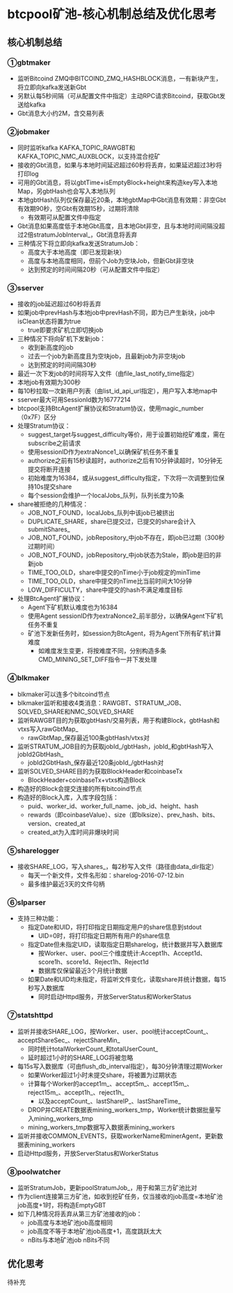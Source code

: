 # btcpool矿池-核心机制总结及优化思考

## 核心机制总结

### ①gbtmaker

* 监听Bitcoind ZMQ中BITCOIND_ZMQ_HASHBLOCK消息，一有新块产生，将立即向kafka发送新Gbt
* 另默认每5秒间隔（可从配置文件中指定）主动RPC请求Bitcoind，获取Gbt发送给kafka
* Gbt消息大小约2M，含交易列表

### ②jobmaker

* 同时监听kafka KAFKA_TOPIC_RAWGBT和KAFKA_TOPIC_NMC_AUXBLOCK，以支持混合挖矿
* 接收的Gbt消息，如果与本地时间延迟超过60秒将丢弃，如果延迟超过3秒将打印log
* 可用的Gbt消息，将以gbtTime+isEmptyBlock+height来构造key写入本地Map，另gbtHash也会写入本地队列
* 本地gbtHash队列仅保存最近20条，本地gbtMap中Gbt消息有效期：非空Gbt有效期90秒，空Gbt有效期15秒，过期将清除
	* 有效期可从配置文件中指定
* Gbt消息如果高度低于本地Gbt高度，且本地Gbt非空，且与本地时间间隔没超过2倍stratumJobInterval_，Gbt消息将丢弃
* 三种情况下将立即向kafka发送StratumJob：
	* 高度大于本地高度（即已发现新块）
	* 高度与本地高度相同，但前个Job为空块Job，但新Gbt非空块
	* 达到预定的时间间隔20秒（可从配置文件中指定）

### ③sserver

* 接收的job延迟超过60秒将丢弃
* 如果job中prevHash与本地job中prevHash不同，即为已产生新块，job中isClean状态将置为true
	* true即要求矿机立即切换job
* 三种情况下将向矿机下发新job：
	* 收到新高度的job
	* 过去一个job为新高度且为空块job，且最新job为非空块job
	* 达到预定的时间间隔30秒
* 最近一次下发job的时间将写入文件（由file_last_notify_time指定）
* 本地job有效期为300秒
* 每10秒拉取一次新用户列表（由list_id_api_url指定），用户写入本地map中
* sserver最大可用SessionId数为16777214
* btcpool支持BtcAgent扩展协议和Stratum协议，使用magic_number（0x7F）区分
* 处理Stratum协议：
	* suggest_target与suggest_difficulty等价，用于设置初始挖矿难度，需在subscribe之前请求
	* 使用sessionID作为extraNonce1_以确保矿机任务不重复
	* authorize之前有15秒读超时，authorize之后有10分钟读超时，10分钟无提交将断开连接
	* 初始难度为16384，或从suggest_difficulty指定，下次将一次调整到位保持10s提交share
	* 每个session会维护一个localJobs_队列，队列长度为10条
* share被拒绝的几种情况：
	* JOB_NOT_FOUND，localJobs_队列中该job已被挤出
	* DUPLICATE_SHARE，share已提交过，已提交的share会计入submitShares_
	* JOB_NOT_FOUND，jobRepository_中job不存在，即job已过期（300秒过期时间）
	* JOB_NOT_FOUND，jobRepository_中job状态为Stale，即job是旧的非新job
	* TIME_TOO_OLD，share中提交的nTime小于job规定的minTime
	* TIME_TOO_OLD，share中提交的nTime比当前时间大10分钟
	* LOW_DIFFICULTY，share中提交的hash不满足难度目标
* 处理BtcAgent扩展协议：
	* Agent下矿机默认难度也为16384
	* 使用Agent sessionID作为extraNonce2_前半部分，以确保Agent下矿机任务不重复
	* 矿池下发新任务时，如session为BtcAgent，将为Agent下所有矿机计算难度
		* 如难度发生变更，将按难度不同，分别构造多条CMD_MINING_SET_DIFF指令一并下发处理

### ④blkmaker

* blkmaker可以连多个bitcoind节点
* blkmaker监听和接收4类消息：RAWGBT、STRATUM_JOB、SOLVED_SHARE和NMC_SOLVED_SHARE
* 监听RAWGBT目的为获取gbtHash/交易列表，用于构建Block，gbtHash和vtxs写入rawGbtMap_
	* rawGbtMap_保存最近100条gbtHash/vtxs对
* 监听STRATUM_JOB目的为获取jobId_/gbtHash，jobId_和gbtHash写入jobId2GbtHash_
	* jobId2GbtHash_保存最近120条jobId_/gbtHash对
* 监听SOLVED_SHARE目的为获取BlockHeader和coinbaseTx
	* BlockHeader+coinbaseTx+vtxs构造Block
* 构造好的Block会提交连接的所有bitcoind节点
* 构造好的Block入库，入库字段包括：
	* puid、worker_id、worker_full_name、job_id、height、hash
	* rewards（即coinbaseValue）、size（即blksize）、prev_hash、bits、version、created_at
	* created_at为入库时间非爆块时间
	
### ⑤sharelogger

* 接收SHARE_LOG，写入shares_，每2秒写入文件（路径由data_dir指定）
	* 每天一个新文件，文件名形如：sharelog-2016-07-12.bin
	* 最多维护最近3天的文件句柄

### ⑥slparser

* 支持三种功能：
	* 指定Date和UID，将打印指定日期指定用户的share信息到stdout
		* UID=0时，将打印指定日期所有用户的share信息
	* 指定Date但未指定UID，读取指定日期sharelog，统计数据并写入数据库
		* 按Worker、user、pool三个维度统计:Accept1h、Accept1d、score1h、score1d、Reject1h、Reject1d
		* 数据库仅保留最近3个月统计数据
	* 如果Date和UID均未指定，将监听文件变化，读取share并统计数据，每15秒写入数据库
		* 同时启动Httpd服务，开放ServerStatus和WorkerStatus

### ⑦statshttpd

* 监听并接收SHARE_LOG，按Worker、user、pool统计acceptCount_、acceptShareSec_、rejectShareMin_
	* 同时统计totalWorkerCount_和totalUserCount_
	* 延时超过1小时的SHARE_LOG将被忽略
* 每15s写入数据库（可由flush_db_interval指定），每30分钟清理过期Worker
	* 如果Worker超过1小时未提交share，将被置为过期状态
	* 计算每个Worker的accept1m_、accept5m_、accept15m_、reject15m_、accept1h_、reject1h_
		* 以及acceptCount_、lastShareIP_、lastShareTime_
	* DROP并CREATE数据表mining_workers_tmp，Worker统计数据批量写入mining_workers_tmp
	* mining_workers_tmp数据写入数据表mining_workers
* 监听并接收COMMON_EVENTS，获取workerName和minerAgent，更新数据表mining_workers
* 启动Httpd服务，开放ServerStatus和WorkerStatus

### ⑧poolwatcher

* 监听StratumJob，更新poolStratumJob_，用于和第三方矿池比对
* 作为client连接第三方矿池，如收到挖矿任务，仅当接收的job高度=本地矿池job高度+1时，将构造EmptyGBT
* 如下几种情况将丢弃从第三方矿池接收的job：
	* job高度与本地矿池job高度相同
	* job高度不等于本地矿池job高度+1，高度跳跃太大
	* nBits与本地矿池job nBits不同

## 优化思考

待补充